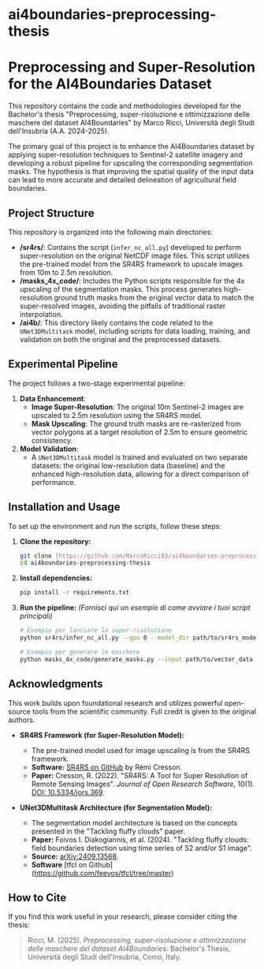 # ai4boundaries-preprocessing-thesis

# Preprocessing and Super-Resolution for the AI4Boundaries Dataset

This repository contains the code and methodologies developed for the Bachelor's thesis "Preprocessing, super-risoluzione e ottimizzazione delle maschere del dataset AI4Boundaries" by Marco Ricci, Università degli Studi dell'Insubria (A.A. 2024-2025).

The primary goal of this project is to enhance the AI4Boundaries dataset by applying super-resolution techniques to Sentinel-2 satellite imagery and developing a robust pipeline for upscaling the corresponding segmentation masks. The hypothesis is that improving the spatial quality of the input data can lead to more accurate and detailed delineation of agricultural field boundaries.

## Project Structure

This repository is organized into the following main directories:

-   **/sr4rs/**: Contains the script (`infer_nc_all.py`) developed to perform super-resolution on the original NetCDF image files. This script utilizes the pre-trained model from the SR4RS framework to upscale images from 10m to 2.5m resolution.
-   **/masks_4x_code/**: Includes the Python scripts responsible for the 4x upscaling of the segmentation masks. This process generates high-resolution ground truth masks from the original vector data to match the super-resolved images, avoiding the pitfalls of traditional raster interpolation.
-   **/ai4b/**: This directory likely contains the code related to the `UNet3DMultitask` model, including scripts for data loading, training, and validation on both the original and the preprocessed datasets. 

## Experimental Pipeline

The project follows a two-stage experimental pipeline:

1.  **Data Enhancement**:
    -   **Image Super-Resolution**: The original 10m Sentinel-2 images are upscaled to 2.5m resolution using the SR4RS model.
    -   **Mask Upscaling**: The ground truth masks are re-rasterized from vector polygons at a target resolution of 2.5m to ensure geometric consistency.
2.  **Model Validation**:
    -   A `UNet3DMultitask` model is trained and evaluated on two separate datasets: the original low-resolution data (baseline) and the enhanced high-resolution data, allowing for a direct comparison of performance.

## Installation and Usage

To set up the environment and run the scripts, follow these steps:

1.  **Clone the repository:**
    ```bash
    git clone [https://github.com/MarcoRicci03/ai4boundaries-preprocessing-thesis](https://github.com/MarcoRicci03/ai4boundaries-preprocessing-thesis)
    cd ai4boundaries-preprocessing-thesis
    ```

2.  **Install dependencies:**
    ```bash
    pip install -r requirements.txt
    ```

3.  **Run the pipeline:**
    *(Fornisci qui un esempio di come avviare i tuoi script principali)*
    ```bash
    # Esempio per lanciare la super-risoluzione
    python sr4rs/infer_nc_all.py --gpu 0 --model_dir path/to/sr4rs_model --input_dir path/to/lr_images --output_path path/to/sr_images

    # Esempio per generare le maschere
    python masks_4x_code/generate_masks.py --input path/to/vector_data --output path/to/hr_masks
    ```

## Acknowledgments

This work builds upon foundational research and utilizes powerful open-source tools from the scientific community. Full credit is given to the original authors.

-   **SR4RS Framework (for Super-Resolution Model):**
    -   The pre-trained model used for image upscaling is from the SR4RS framework.
    -   **Software:** [SR4RS on GitHub](https://github.com/remicres/sr4rs) by Rémi Cresson.
    -   **Paper:** Cresson, R. (2022). "SR4RS: A Tool for Super Resolution of Remote Sensing Images". *Journal of Open Research Software*, 10(1). [DOI: 10.5334/jors.369](http://doi.org/10.5334/jors.369).

-   **UNet3DMultitask Architecture (for Segmentation Model):**
    -   The segmentation model architecture is based on the concepts presented in the "Tackling fluffy clouds" paper.
    -   **Paper:** Foivos I. Diakogiannis, et al. (2024). "Tackling fluffy clouds: field boundaries detection using time series of S2 and/or S1 image".
    -   **Source:** [arXiv:2409.13568](https://arxiv.org/abs/2409.13568).
    -   **Software** [tfcl on Github] (https://github.com/feevos/tfcl/tree/master)

## How to Cite

If you find this work useful in your research, please consider citing the thesis:

> Ricci, M. (2025). *Preprocessing, super-risoluzione e ottimizzazione delle maschere del dataset AI4Boundaries*. Bachelor's Thesis, Università degli Studi dell'Insubria, Como, Italy.
